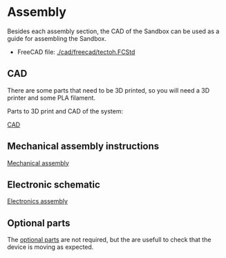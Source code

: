 # Assembly

Besides each assembly section, the CAD of the Sandbox can be used as a guide for assembling the Sandbox.

- FreeCAD file: [./cad/freecad/tectoh.FCStd](./cad/freecad/tectoh.FCStd)


## CAD

There are some parts that need to be 3D printed, so you will need a 3D printer and some PLA filament.

Parts to 3D print and CAD of the system:

[CAD](./cad/.)

## Mechanical assembly instructions

[Mechanical assembly](./mechanical/.)

## Electronic schematic

[Electronics assembly](./electronics/.)

## Optional parts

The [optional parts](../optional/.) are not required, but the are usefull to check that the device is moving as expected.




